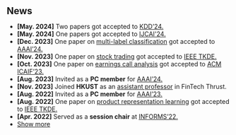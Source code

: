 <h1 id="news"></h1>

<h2 style="margin: 30px 0px 10px;">News</h2>

<ul>
<!-- <li><strong>[Nov. 2023]</strong> <strong style="color:#39c"><a href="https://hitchhiker.azurewebsites.net/?/I-V/">I-V Measurement System</a></strong> has been released.</li> -->
<li><strong>[May. 2024]</strong> Two papers got accepted to <span style="color:#e74d3c"><a href="https://kdd2024.kdd.org/">KDD’24.</a></span> </li>
<li><strong>[May. 2024]</strong> One papers got accepted to <span style="color:#e74d3c"><a href="https://ijcai24.org/">IJCAI'24.</a></span> </li>
<li><strong>[Dec. 2023]</strong> One paper on <span style="color:#e74d3c"><a href="https://aaai.org/wp-content/uploads/2024/02/AAAI-24_Main_2024-02-01.pdf">multi-label classification</a></span> got accepted to <span style="color:#e74d3c"><a href="https://aaai.org/aaai-conference/">AAAI’24.</a></span> </li>
<li><strong>[Nov. 2023]</strong> One paper on <span style="color:#e74d3c"><a href="https://ieeexplore.ieee.org/document/10345772">stock trading</a></span> got accepted to <span style="color:#e74d3c"><a href="https://ieeexplore.ieee.org/xpl/RecentIssue.jsp?punumber=69">IEEE TKDE.</a></span> </li>
<li><strong>[Oct. 2023]</strong> One paper on <span style="color:#e74d3c"><a href="https://ai-finance.org/icaif-23-accepted-papers/">earnings call analysis</a></span> got accepted to <span style="color:#e74d3c"><a href="https://ai-finance.org/icaif-23/">ACM ICAIF’23.</a></span> </li>
<li><strong>[Aug. 2023]</strong> Invited as a <strong>PC member</strong> for <span style="color:#e74d3c"><a href="https://aaai.org/aaai-conference/">AAAI’24.</a></span> </li>
<li><strong>[Nov. 2023]</strong> Joined <strong>HKUST</strong> as an <span style="color:#e74d3c"><a href="https://facultyprofiles.hkust-gz.edu.cn/faculty-personal-page?id=1689033759518887936">assistant professor</a></span> in FinTech Thrust. </li>
<li><strong>[Aug. 2022]</strong> Invited as a <strong>PC member</strong> for <span style="color:#e74d3c"><a href="https://aaai-23.aaai.org/">AAAI’23.</a></span> </li>
<li><strong>[Aug. 2022]</strong> One paper on <span style="color:#e74d3c"><a href="https://ieeexplore.ieee.org/document/9869708">product representation learning</a></span> got accepted to <span style="color:#e74d3c"><a href="https://ieeexplore.ieee.org/xpl/RecentIssue.jsp?punumber=69">IEEE TKDE.</a></span> </li>
<li><strong>[Apr. 2022]</strong> Served as a <strong>session chair</strong> at <span style="color:#e74d3c"><a href="https://www.informs.org/Meetings-Conferences/INFORMS-Conference-Calendar/2022-INFORMS-Annual-Meeting">INFORMS’22.</a></span> </li>
<li> <a href="javascript:toggle_vis('newsmore')">Show more</a> </li>
<div id="newsmore" style="display:none">
<li><strong>[Dec. 2021]</strong> One paper on <span style="color:#e74d3c"><a href="https://aaai-2022.virtualchair.net/poster_aaai4569">KG reasoning</a></span> got accepted to <span style="color:#e74d3c"><a href="https://aaai.org/conference/aaai/aaai-22/">AAAI’22</a></span> <strong>(15% acceptance rate).</strong></li>
<li><strong>[May. 2021]</strong> Two papers got accepted to <span style="color:#e74d3c"><a href="https://www.kdd.org/kdd2021/">KDD’21.</a></span> </li>
<li><strong>[Mar. 2021]</strong> Passed my dissertation proposal defense, pleased to be Ph.D. candidate now! </li>
<li><strong>[Jun. 2021]</strong> Joined <strong>IBM Watson Research Lab</strong> as a research intern. </li>
<li><strong>[Jan. 2021]</strong> One paper accepted to <span style="color:#e74d3c"><a href="https://dl.acm.org/doi/proceedings/10.1145/3442381">WWW’21.</a></span> </li>
<li><strong>[Dec. 2020]</strong> Joined <strong>RavenPack</strong> as a data scientist intern. </li>
<li><strong>[Dec. 2020]</strong> One paper accepted to <span style="color:#e74d3c"><a href="https://aaai.org/conference/aaai/aaai-21/">AAAI’21. </a></span> </li>
<li><strong>[Apr. 2020]</strong> One paper accepted to <span style="color:#e74d3c"><a href="https://sigir.org/sigir2021/">SIGIR’21. </a></span> </li>
</div>
</ul>
